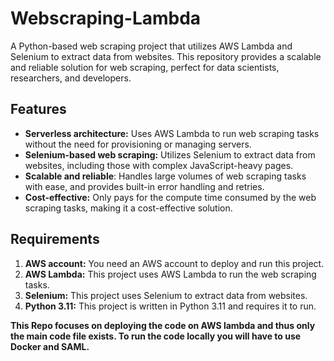 # Webscraping-Lambda
A Python-based web scraping project that utilizes AWS Lambda and Selenium to extract data from websites. This repository provides a scalable and reliable solution for web scraping, perfect for data scientists, researchers, and developers.

## Features
- **Serverless architecture:** Uses AWS Lambda to run web scraping tasks without the need for provisioning or managing servers.
- **Selenium-based web scraping:** Utilizes Selenium to extract data from websites, including those with complex JavaScript-heavy pages.
- **Scalable and reliable**: Handles large volumes of web scraping tasks with ease, and provides built-in error handling and retries.
- **Cost-effective:** Only pays for the compute time consumed by the web scraping tasks, making it a cost-effective solution.

## Requirements
1. **AWS account:** You need an AWS account to deploy and run this project.
2. **AWS Lambda:** This project uses AWS Lambda to run the web scraping tasks.
3. **Selenium:** This project uses Selenium to extract data from websites.
4. **Python 3.11:** This project is written in Python 3.11 and requires it to run.

**This Repo focuses on deploying the code on AWS lambda and thus only the main code file exists. To run the code locally you will have to use Docker and SAML.**